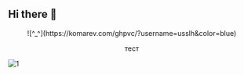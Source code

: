 ## Hi there 👋

<p align="center"> ![^_^](https://komarev.com/ghpvc/?username=usslh&color=blue)

<p align="center"> тест 
  
![1](https://64.media.tumblr.com/9e52d4f09fd0ec7680fd3ecca21245ce/182f3b1b03bbd632-10/s540x810/fb5657377b7bbf3604b4e42e0c6ee1a16c5df129.gifv)


